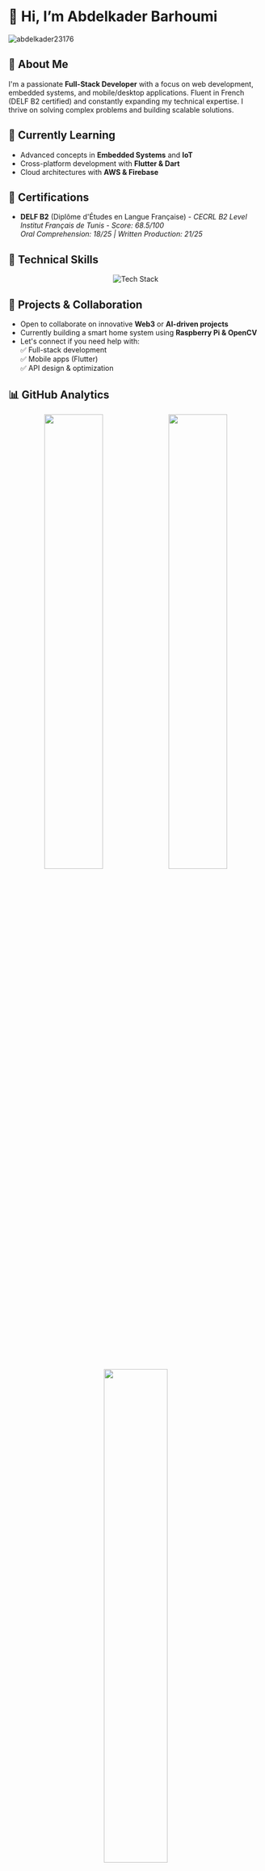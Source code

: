 # 👋 Hi, I’m Abdelkader Barhoumi 

<p align="left"> 
  <img src="https://komarev.com/ghpvc/?username=abdelkader23176&label=Profile%20Views&color=0e75b6&style=flat" alt="abdelkader23176" /> 
</p>

## 👀 About Me
I'm a passionate **Full-Stack Developer** with a focus on web development, embedded systems, and mobile/desktop applications. Fluent in French (DELF B2 certified) and constantly expanding my technical expertise. I thrive on solving complex problems and building scalable solutions.

## 🌱 Currently Learning
- Advanced concepts in **Embedded Systems** and **IoT**
- Cross-platform development with **Flutter & Dart**
- Cloud architectures with **AWS & Firebase**

## 📜 Certifications
- **DELF B2** (Diplôme d'Études en Langue Française) - *CECRL B2 Level*  
  *Institut Français de Tunis - Score: 68.5/100*  
  *Oral Comprehension: 18/25 | Written Production: 21/25*

## 💼 Technical Skills
<p align="center">
  <img src="https://skillicons.dev/icons?i=typescript,c,cpp,dart,flutter,py,java,js,react,nodejs,firebase,mongodb,git,docker,figma&perline=8" alt="Tech Stack" />
</p>

## 🚀 Projects & Collaboration
- Open to collaborate on innovative **Web3** or **AI-driven projects**
- Currently building a smart home system using **Raspberry Pi & OpenCV**
- Let's connect if you need help with:  
  ✅ Full-stack development  
  ✅ Mobile apps (Flutter)  
  ✅ API design & optimization  

## 📊 GitHub Analytics
<p align="center">
  <img src="https://github-readme-stats.vercel.app/api?username=AbdelkaderBarhoumi21&theme=dark&show_icons=true&hide_border=true&count_private=true&include_all_commits=true" width="48%" />
  <img src="https://github-readme-streak-stats.herokuapp.com/?user=AbdelkaderBarhoumi21&theme=dark&hide_border=true" width="48%" />
</p>

<p align="center">
  <img src="https://github-readme-stats.vercel.app/api/top-langs/?username=AbdelkaderBarhoumi21&layout=compact&theme=dark&hide_border=true&exclude_repo=AI-ML-projects" width="50%" />
</p>

## 📫 Let's Connect
- 💌 Email: [abdelkaderbarhoumi21@gmail.com](mailto:abdelkaderbarhoumi21@gmail.com)
- 💬 LinkedIn: [Abdelkader Barhoumi](https://www.linkedin.com/in/abdelkader-barhoumi-XXXXXX) *(à remplir)*
- 🐦 Twitter: [@DevBarhoumi](https://twitter.com/DevBarhoumi) *(exemple)*

## 🏆 Achievements
<a href="https://github.com/ryo-ma/github-profile-trophy">
  <img src="https://github-profile-trophy.vercel.app/?username=AbdelkaderBarhoumi21&theme=gruvbox&no-frame=true&margin-w=15&row=2&column=4" alt="GitHub Trophies" />
</a>
